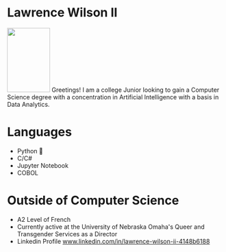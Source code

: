 # Lawrence Wilson II
<img src="https://user-images.githubusercontent.com/99457791/213886023-3d6309f6-e244-45a9-921f-9842c2c29501.jpg" width="100" height="150">
Greetings! I am a college Junior looking to gain a Computer Science degree with a concentration in Artificial Intelligence with a basis in Data Analytics. 

# Languages
 * Python 🐍 
 * C/C#
 * Jupyter Notebook
 * COBOL

# Outside of Computer Science  
* A2 Level of French 
* Currently active at the University of Nebraska Omaha's Queer and Transgender Services as a Director
* Linkedin Profile www.linkedin.com/in/lawrence-wilson-ii-4148b6188
 
 
